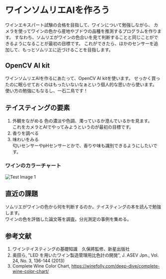 # ワインソムリエAIを作ろう
ワインエキスパート試験の合格を目指して、ワインについて勉強しながら、
カメラを使ってワインの色から産地やブドウの品種を推測するプログラムを作ります。
すなわち、ソムリエがワインの色合いを見て判断することと同じことができるようになることが最初の目標です。
これができたら、ほかのセンサーを追加して、もっとソムリエに近づけることを目指します。

## OpenCV AI kit
ワインソムリエAIを作るにあたって、OpenCV AI kitを使います。
せっかく買ったのに眠らせておくのはもったいないなぁという個人的な思いから使います。
使い方の勉強にもなるし、一石二鳥です！

## テイスティングの要素
1. 外観をながめる
色の濃淡や色調、濁っているか澄んでいるかを見ます。  
これをカメラとAIでやってみようというのが最初の目標です。
2. 香りを調べる
3. 味わいをみる  
匂いセンサーやpHセンサーとかで、香りや味も識別できるようにしたいです。

### ワインのカラーチャート
![Test Image 1](3DTest.png)


## 直近の課題
ソムリエがワインの色から何を判断するのか。テイスティングの本を読んで勉強します。  
ワインの色を評価した論文等を調査。分光測定の事例を集める。

## 参考文献 
1. ワインテイスティングの基礎知識　久保將監修、新星出版社
2. 奥田ら, "LED を用いたワイン製造管理用比色計の開発", J. ASEV Jpn., Vol. 24, No. 3, 136-144 (2013)
3. Complete Wine Color Chart, https://winefolly.com/deep-dive/complete-wine-color-chart/


